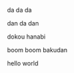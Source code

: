 da da da

dan da dan

dokou hanabi

boom boom bakudan

hello world

<!---
legoeruro/legoeruro is a ✨ special ✨ repository because its `README.md` (this file) appears on your GitHub profile.
You can click the Preview link to take a look at your changes.
--->
